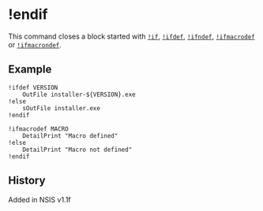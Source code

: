 # !endif

This command closes a block started with [`!if`][1], [`!ifdef`][2], [`!ifndef`][3], [`!ifmacrodef`][4] or [`!ifmacrondef`][5].

## Example

	!ifdef VERSION
		OutFile installer-${VERSION}.exe
	!else
		sOutFile installer.exe
	!endif

	!ifmacrodef MACRO
		DetailPrint "Macro defined" 
	!else
		DetailPrint "Macro not defined" 
	!endif

## History

Added in NSIS v1.1f

[1]: !if.md
[2]: !ifdef.md
[3]: !ifndef.md
[4]: !ifmacrodef.md
[5]: !ifmacrondef.md